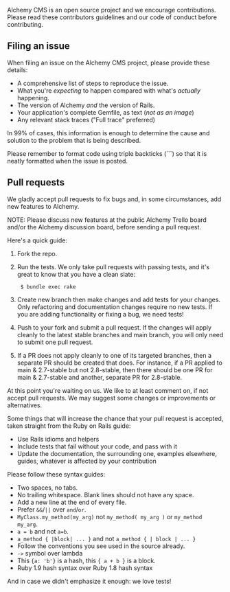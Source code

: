 Alchemy CMS is an open source project and we encourage contributions. Please read these
contributors guidelines and our code of conduct before contributing.

## Filing an issue

When filing an issue on the Alchemy CMS project, please provide these details:

* A comprehensive list of steps to reproduce the issue.
* What you're *expecting* to happen compared with what's *actually* happening.
* The version of Alchemy *and* the version of Rails.
* Your application's complete Gemfile, as text (*not as an image*)
* Any relevant stack traces ("Full trace" preferred)

In 99% of cases, this information is enough to determine the cause and solution
to the problem that is being described.

Please remember to format code using triple backticks (\`\`\`) so that it is neatly
formatted when the issue is posted.

## Pull requests

We gladly accept pull requests to fix bugs and, in some circumstances, add new
features to Alchemy.

NOTE: Please discuss new features at the public Alchemy Trello board
and/or the Alchemy discussion board, before sending a pull request.

Here's a quick guide:

1. Fork the repo.

2. Run the tests. We only take pull requests with passing tests, and it's great
to know that you have a clean slate:

        $ bundle exec rake

3. Create new branch then make changes and add tests for your changes. Only
refactoring and documentation changes require no new tests. If you are adding
functionality or fixing a bug, we need tests!

4. Push to your fork and submit a pull request. If the changes will apply cleanly
to the latest stable branches and main branch, you will only need to submit one
pull request.

5. If a PR does not apply cleanly to one of its targeted branches, then a separate
PR should be created that does. For instance, if a PR applied to main & 2.7-stable but not 2.8-stable, then there should be one PR for main & 2.7-stable and another, separate PR for 2.8-stable.

At this point you're waiting on us. We like to at least comment on, if not
accept pull requests. We may suggest some changes or improvements or alternatives.

Some things that will increase the chance that your pull request is accepted,
taken straight from the Ruby on Rails guide:

* Use Rails idioms and helpers
* Include tests that fail without your code, and pass with it
* Update the documentation, the surrounding one, examples elsewhere, guides,
  whatever is affected by your contribution

Please follow these syntax guides:

* Two spaces, no tabs.
* No trailing whitespace. Blank lines should not have any space.
* Add a new line at the end of every file.
* Prefer `&&`/`||` over `and`/`or`.
* `MyClass.my_method(my_arg)` not `my_method( my_arg )` or `my_method my_arg`.
* `a = b` and not `a=b`.
* `a_method { |block| ... }` and not `a_method { | block | ... }`
* Follow the conventions you see used in the source already.
* `->` symbol over lambda
* This `{a: 'b'}` is a hash, this `{ a + b }` is a block.
* Ruby 1.9 hash syntax over Ruby 1.8 hash syntax

And in case we didn't emphasize it enough: we love tests!
